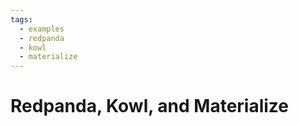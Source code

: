 ```yaml
---
tags:
  - examples
  - redpanda
  - kowl
  - materialize
---
```


# Redpanda, Kowl, and Materialize
